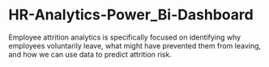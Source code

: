 # HR-Analytics-Power_Bi-Dashboard
Employee attrition analytics is specifically focused on identifying why employees voluntarily leave, what might have prevented them from leaving, and how we can use data to predict attrition risk.
